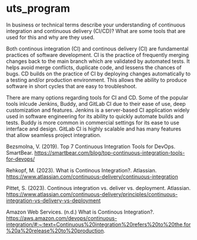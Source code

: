 # uts_program
In business or technical terms describe your understanding of continuous 
integration and continuous delivery (CI/CD)? What are some tools that are 
used for this and why are they used.

Both continous integration (CI) and continous delivery (CI) are fundamental
practices of software development. CI is the practice of frequently merging 
changes back to the main branch which are validated by automated tests. It helps
avoid merge conflicts, duplicate code, and lessens the chances of bugs. CD 
builds on the practice of CI by deploying changes automatically to a testing 
and/or production environment. This allows the ability to produce software in
short cycles that are easy to troubleshoot. 

There are many options regarding tools for CI and CD. Some of the popular tools 
inlcude Jenkins, Buddy, and GitLab CI due to their ease of use, deep customization and features. Jenkins is a server-based CI application widely used
in software engineering for its ability to quickly automate builds and tests.
Buddy is more common in commercial settings for its ease to use interface and
design. GitLab CI is highly scalable and has many features that allow seamless project integration. 


Bezsmolna, V. (2019). Top 7 Continuous Integration Tools for DevOps. SmartBear.
https://smartbear.com/blog/top-continuous-integration-tools-for-devops/

Rehkopf, M. (2023). What is Continous Integration?. Atlassian.
https://www.atlassian.com/continuous-delivery/continuous-integration

Pittet, S. (2023). Continous integration vs. deliver vs. deployment. Atlassian.
https://www.atlassian.com/continuous-delivery/principles/continuous-integration-vs-delivery-vs-deployment

Amazon Web Services. (n.d.) What is Continous Integration?. 
https://aws.amazon.com/devops/continuous-integration/#:~:text=Continuous%20integration%20refers%20to%20the,for%20a%20release%20to%20production.

